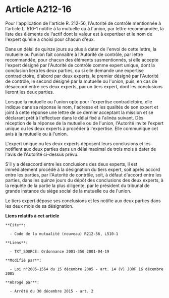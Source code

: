 # Article A212-16

Pour l'application de l'article R. 212-56, l'Autorité de contrôle mentionnée à l'article L. 510-1 notifie à la mutuelle ou à
l'union, par lettre recommandée, la liste des éléments de l'actif dont la valeur est à expertiser et le nom de l'expert
qu'elle a choisi pour chacun d'eux.

Dans un délai de quinze jours au plus à dater de l'envoi de cette lettre, la mutuelle ou l'union fait connaître à l'Autorité
de contrôle, par lettre recommandée, pour chacun des éléments susmentionnés, si elle accepte l'expert désigné par l'Autorité
de contrôle comme expert unique, dont la conclusion liera les deux parties, ou si elle demande une expertise contradictoire,
d'abord par deux experts, le premier désigné par l'Autorité de contrôle, le second désigné par la mutuelle ou l'union, puis,
en cas de désaccord entre ces deux experts, par un tiers expert, dont les conclusions lieront les deux parties.

Lorsque la mutuelle ou l'union opte pour l'expertise contradictoire, elle indique dans sa réponse le nom, l'adresse et les
qualités de son expert et joint à cette réponse une lettre de ce dernier acceptant la mission et se déclarant prêt à
l'effectuer dans le délai fixé à l'alinéa suivant. Dès réception de la réponse de la mutuelle ou de l'union, l'Autorité
invite l'expert unique ou les deux experts à procéder à l'expertise. Elle communique cet avis à la mutuelle ou à l'union.

L'expert unique ou les deux experts déposent leurs conclusions et les notifient aux deux parties dans un délai maximal de
trois mois à dater de l'avis de l'Autorité ci-dessus prévu.

S'il y a désaccord entre les conclusions des deux experts, il est immédiatement procédé à la désignation du tiers expert,
soit après accord entre les parties, par l'Autorité de contrôle, soit, à défaut d'accord entre les parties, dans les quinze
jours du dépôt des conclusions des deux experts, à la requête de la partie la plus diligente, par le président du tribunal de
grande instance du siège social de la mutuelle ou de l'union.

Le tiers expert dépose ses conclusions et les notifie aux deux parties dans les deux mois de sa désignation.

**Liens relatifs à cet article**

	**Cite**:

	  - Code de la mutualité (nouveau) R212-56, L510-1

	**Liens**:

	  - TXT_SOURCE: Ordonnance 2001-350 2001-04-19

	**Modifié par**:

	  - Loi n°2005-1564 du 15 décembre 2005 - art. 14 (V) JORF 16 décembre 2005

	**Abrogé par**:

	  - Arrêté du 30 décembre 2015 - art. 2
